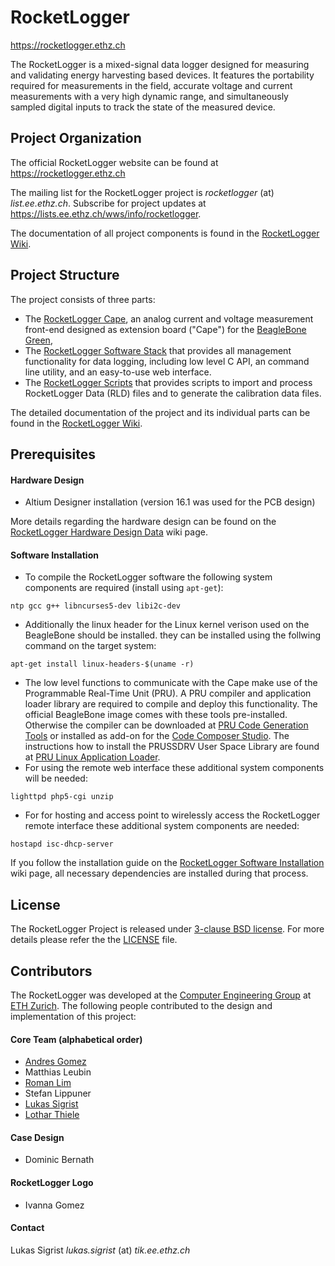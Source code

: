 RocketLogger
============
<https://rocketlogger.ethz.ch>


The RocketLogger is a mixed-signal data logger designed for measuring and validating energy harvesting based devices.
It features the portability required for measurements in the field,
accurate voltage and current measurements with a very high dynamic range,
and simultaneously sampled digital inputs to track the state of the measured device.


Project Organization
--------------------

The official RocketLogger website can be found at <https://rocketlogger.ethz.ch>

The mailing list for the RocketLogger project is *rocketlogger* (at) *list.ee.ethz.ch*. Subscribe for project updates at <https://lists.ee.ethz.ch/wws/info/rocketlogger>.

The documentation of all project components is found in the [RocketLogger Wiki](https://git.ee.ethz.ch/sigristl/rocketlogger/wikis/).


Project Structure
-----------------

The project consists of three parts:
* The [RocketLogger Cape](hardware), an analog current and voltage measurement front-end designed as extension board ("Cape") for the [BeagleBone Green](https://beagleboard.org/green/),
* The [RocketLogger Software Stack](software) that provides all management functionality for data logging, including low level C API, an command line utility, and an easy-to-use web interface.
* The [RocketLogger Scripts](script) that provides scripts to import and process RocketLogger Data (RLD) files and to generate the calibration data files.

The detailed documentation of the project and its individual parts can be found in the [RocketLogger Wiki](https://git.ee.ethz.ch/sigristl/rocketlogger/wikis/).


Prerequisites
-------------

#### Hardware Design
 * Altium Designer installation (version 16.1 was used for the PCB design)

More details regarding the hardware design can be found on the [RocketLogger Hardware Design Data](https://git.ee.ethz.ch/sigristl/rocketlogger/wikis/design-data) wiki page.


#### Software Installation

 * To compile the RocketLogger software the following system components are required (install using `apt-get`):
```
ntp gcc g++ libncurses5-dev libi2c-dev
```
 * Additionally the linux header for the Linux kernel verison used on the BeagleBone should be installed.
   they can be installed using the follwing command on the target system:
```
apt-get install linux-headers-$(uname -r)
```
 * The low level functions to communicate with the Cape make use of the Programmable Real-Time Unit (PRU).
   A PRU compiler and application loader library are required to compile and deploy this functionality.
   The official BeagleBone image comes with these tools pre-installed.
   Otherwise the compiler can be downloaded at [PRU Code Generation Tools](http://software-dl.ti.com/codegen/non-esd/downloads/download.htm#PRU)
   or installed as add-on for the [Code Composer Studio](http://processors.wiki.ti.com/index.php/Download_CCS).
   The instructions how to install the PRUSSDRV User Space Library are found at [PRU Linux Application Loader](http://processors.wiki.ti.com/index.php/PRU_Linux_Application_Loader).
 * For using the remote web interface these additional system components will be needed:
```
lighttpd php5-cgi unzip
```
 * For for hosting and access point to wirelessly access the RocketLogger remote interface these additional system components are needed:
```
hostapd isc-dhcp-server
```

If you follow the installation guide on the [RocketLogger Software Installation](https://git.ee.ethz.ch/sigristl/rocketlogger/wikis/software) wiki page, all necessary dependencies are installed during that process.


License
-------

The RocketLogger Project is released under [3-clause BSD license](https://opensource.org/licenses/BSD-3-Clause). For more details please refer the the [LICENSE](LICENSE) file.


Contributors
------------

The RocketLogger was developed at the [Computer Engineering Group](http://www.tec.ethz.ch/) at [ETH Zurich](https://www.ethz.ch/en.html).
The following people contributed to the design and implementation of this project:

#### Core Team (alphabetical order)

* [Andres Gomez](mailto:andres.gomez@tik.ee.ethz.ch)
* Matthias Leubin
* [Roman Lim](http://www.tik.ee.ethz.ch/~rlim/)
* Stefan Lippuner
* [Lukas Sigrist](mailto:lukas.sigrist@tik.ee.ethz.ch)
* [Lothar Thiele](http://www.tik.ee.ethz.ch/~thiele/)


#### Case Design

* Dominic Bernath


#### RocketLogger Logo

* Ivanna Gomez


#### Contact

Lukas Sigrist *lukas.sigrist* (at) *tik.ee.ethz.ch*
